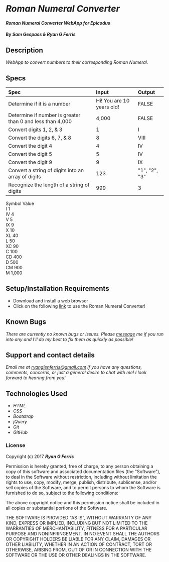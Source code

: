 # _Roman Numeral Converter_

#### _Roman Numeral Converter WebApp for Epicodus_

#### By _**Sam Gespass & Ryan G Ferris**_

## Description

_WebApp to convert numbers to their corresponding Roman Numeral._

## Specs

| Spec | Input | Output |
| :-------------     | :------------- | :------------- |
| Determine if it is a number | Hi! You are 10 years old! | FALSE |
| Determine if number is greater than 0 and less than 4,000 | 4,000 | FALSE |
| Convert digits 1, 2, & 3 | 1 | I |
| Convert the digits 6, 7, & 8 | 8 | VIII |
| Convert the digit 4 | 4 | IV |
| Convert the digit 5 | 5 | IV |
| Convert the digit 9 | 9 | IX |
| Convert a string of digits into an array of digits | 123 | "1", "2", "3" |
| Recognize the length of a string of digits | 999 | 3 |

Symbol  Value  
I       1  
IV      4  
V       5  
IX      9  
X       10  
XL      40  
L       50  
XC      90  
C       100  
CD      400  
D       500  
CM      900  
M       1,000  

## Setup/Installation Requirements

* Download and install a web browser
* Click on the following [link](https://github.com/ryanglenferris/roman-numerals.git) to use the Roman Numeral Converter!

## Known Bugs

_There are currently no known bugs or issues. Please [message](mailto:ryanglenferris@gmail.com) me if you run into any and I'll do my best to fix them as quickly as possible!_

## Support and contact details

_Email me at [ryanglenferris@gmail.com](mailto:ryanglenferris@gmail.com) if you have any questions, comments, concerns, or just a general desire to chat with me! I look forward to hearing from you!_

## Technologies Used

* _HTML_
* _CSS_
* _Bootstrap_
* _jQuery_
* _Git_
* _GitHub_

### License

Copyright (c) 2017 ****_Ryan G Ferris_****

Permission is hereby granted, free of charge, to any person obtaining a copy of this software and associated documentation files (the "Software"), to deal in the Software without restriction, including without limitation the rights to use, copy, modify, merge, publish, distribute, sublicense, and/or sell copies of the Software, and to permit persons to whom the Software is furnished to do so, subject to the following conditions:

The above copyright notice and this permission notice shall be included in all copies or substantial portions of the Software.

THE SOFTWARE IS PROVIDED "AS IS", WITHOUT WARRANTY OF ANY KIND, EXPRESS OR IMPLIED, INCLUDING BUT NOT LIMITED TO THE WARRANTIES OF MERCHANTABILITY, FITNESS FOR A PARTICULAR PURPOSE AND NONINFRINGEMENT. IN NO EVENT SHALL THE AUTHORS OR COPYRIGHT HOLDERS BE LIABLE FOR ANY CLAIM, DAMAGES OR OTHER LIABILITY, WHETHER IN AN ACTION OF CONTRACT, TORT OR OTHERWISE, ARISING FROM, OUT OF OR IN CONNECTION WITH THE SOFTWARE OR THE USE OR OTHER DEALINGS IN THE SOFTWARE.
